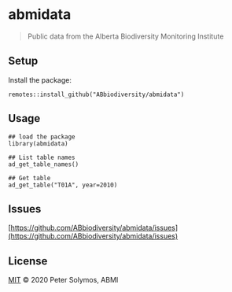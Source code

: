 # abmidata

> Public data from the Alberta Biodiversity Monitoring Institute

## Setup

Install the package:

```
remotes::install_github("ABbiodiversity/abmidata")
```

## Usage

```
## load the package
library(abmidata)

## List table names
ad_get_table_names()

## Get table
ad_get_table("T01A", year=2010)
```

## Issues

[https://github.com/ABbiodiversity/abmidata/issues](https://github.com/ABbiodiversity/abmidata/issues)

## License

[MIT](LICENSE) © 2020 Peter Solymos, ABMI
